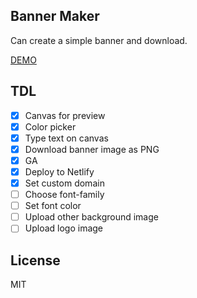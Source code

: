 
## Banner Maker
Can create a simple banner and download.

[DEMO](https://banner.godori.dev)

## TDL
- [X] Canvas for preview
- [X] Color picker
- [x] Type text on canvas
- [X] Download banner image as PNG
- [X] GA
- [X] Deploy to Netlify
- [X] Set custom domain
- [ ] Choose font-family
- [ ] Set font color
- [ ] Upload other background image
- [ ] Upload logo image

## License
MIT
